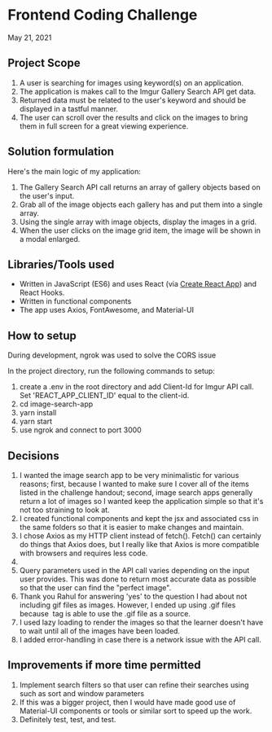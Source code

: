 # Frontend Coding Challenge

May 21, 2021

## Project Scope

1. A user is searching for images using keyword(s) on an application.
1. The application is makes call to the Imgur Gallery Search API get data.
1. Returned data must be related to the user's keyword and should be displayed in a tastful manner.
1. The user can scroll over the results and click on the images to bring them in full screen for a great viewing experience.

## Solution formulation

Here's the main logic of my application:

1. The Gallery Search API call returns an array of gallery objects based on the user's input.
1. Grab all of the image objects each gallery has and put them into a single array.
1. Using the single array with image objects, display the images in a grid.
1. When the user clicks on the image grid item, the image will be shown in a modal enlarged.

## Libraries/Tools used

- Written in JavaScript (ES6) and uses React (via [Create React App](https://github.com/facebook/create-react-app)) and React Hooks.
- Written in functional components
- The app uses Axios, FontAwesome, and Material-UI

## How to setup

During development, ngrok was used to solve the CORS issue

In the project directory, run the following commands to setup:

1. create a .env in the root directory and add Client-Id for Imgur API call.
   Set 'REACT_APP_CLIENT_ID' equal to the client-id.
1. cd image-search-app
1. yarn install
1. yarn start
1. use ngrok and connect to port 3000

## Decisions

1. I wanted the image search app to be very minimalistic for various reasons; first, because I wanted to make sure I cover all of the items listed in the challenge handout; second, image search apps generally return a lot of images so I wanted keep the application simple so that it's not too straining to look at.
1. I created functional components and kept the jsx and associated css in the same folders so that it is easier to make changes and maintain.
1. I chose Axios as my HTTP client instead of fetch(). Fetch() can certainly do things that Axios does, but I really like that Axios is more compatible with browsers and requires less code.
1.
1. Query parameters used in the API call varies depending on the input user provides. This was done to return most accurate data as possible so that the user can find the "perfect image".
1. Thank you Rahul for answering 'yes' to the question I had about not including gif files as images. However, I ended up using .gif files because <img> tag is able to use the .gif file as a source.
1. I used lazy loading to render the images so that the learner doesn't have to wait until all of the images have been loaded.
1. I added error-handling in case there is a network issue with the API call.

## Improvements if more time permitted

1. Implement search filters so that user can refine their searches using such as sort and window parameters
1. If this was a bigger project, then I would have made good use of Material-UI components or tools or similar sort to speed up the work.
1. Definitely test, test, and test.
